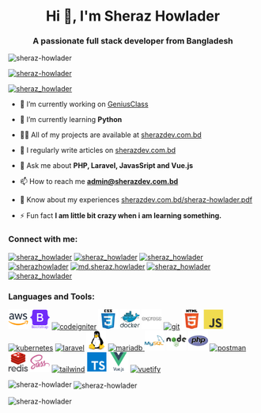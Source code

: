 <h1 align="center">Hi 👋, I'm Sheraz Howlader</h1>
<h3 align="center">A passionate full stack developer from Bangladesh</h3>

<p align="left"> <img src="https://komarev.com/ghpvc/?username=sheraz-howlader&label=Profile%20views&color=0e75b6&style=flat" alt="sheraz-howlader" /> </p>

<p align="left"> <a href="https://github.com/ryo-ma/github-profile-trophy"><img src="https://github-profile-trophy.vercel.app/?username=sheraz-howlader" alt="sheraz-howlader" /></a> </p>

<p align="left"> <a href="https://twitter.com/sheraz_howlader" target="blank"><img src="https://img.shields.io/twitter/follow/sheraz_howlader?logo=twitter&style=for-the-badge" alt="sheraz_howlader" /></a> </p>

- 🔭 I’m currently working on [GeniusClass](https://geniusclass.co.uk)

- 🌱 I’m currently learning **Python**

- 👨‍💻 All of my projects are available at [sherazdev.com.bd](https://sherazdev.com.bd)

- 📝 I regularly write articles on [sherazdev.com.bd](https://sherazdev.com.bd)

- 💬 Ask me about **PHP, Laravel, JavasSript and Vue.js**

- 📫 How to reach me **admin@sherazdev.com.bd**

- 📄 Know about my experiences [sherazdev.com.bd/sheraz-howlader.pdf](https://sherazdev.com.bd/sheraz-howlader.pdf)

- ⚡ Fun fact **I am little bit crazy when i am learning something.**

<h3 align="left">Connect with me:</h3>

<p align="left">
<a href="https://codepen.io/sheraz_howlader" target="blank"><img align="center" src="https://raw.githubusercontent.com/rahuldkjain/github-profile-readme-generator/master/src/images/icons/Social/codepen.svg" alt="sheraz_howlader" height="30" width="40" /></a>
<a href="https://twitter.com/sheraz_howlader" target="blank"><img align="center" src="https://raw.githubusercontent.com/rahuldkjain/github-profile-readme-generator/master/src/images/icons/Social/twitter.svg" alt="sheraz_howlader" height="30" width="40" /></a>
<a href="https://linkedin.com/in/sheraz_howlader" target="blank"><img align="center" src="https://raw.githubusercontent.com/rahuldkjain/github-profile-readme-generator/master/src/images/icons/Social/linked-in-alt.svg" alt="sheraz_howlader" height="30" width="40" /></a>
<a href="https://stackoverflow.com/users/sherazhowlader" target="blank"><img align="center" src="https://raw.githubusercontent.com/rahuldkjain/github-profile-readme-generator/master/src/images/icons/Social/stack-overflow.svg" alt="sherazhowlader" height="30" width="40" /></a>
<a href="https://fb.com/md.sheraz.howlader" target="blank"><img align="center" src="https://raw.githubusercontent.com/rahuldkjain/github-profile-readme-generator/master/src/images/icons/Social/facebook.svg" alt="md.sheraz.howlader" height="30" width="40" /></a>
<a href="https://instagram.com/sheraz_howlader" target="blank"><img align="center" src="https://raw.githubusercontent.com/rahuldkjain/github-profile-readme-generator/master/src/images/icons/Social/instagram.svg" alt="sheraz_howlader" height="30" width="40" /></a>
<a href="https://www.youtube.com/c/sheraz_howlader" target="blank"><img align="center" src="https://raw.githubusercontent.com/rahuldkjain/github-profile-readme-generator/master/src/images/icons/Social/youtube.svg" alt="sheraz_howlader" height="30" width="40" /></a>
</p>

<h3 align="left">Languages and Tools:</h3>

<p align="left">   
  <a href="https://aws.amazon.com" target="_blank" rel="noreferrer"> <img src="https://raw.githubusercontent.com/devicons/devicon/master/icons/amazonwebservices/amazonwebservices-original-wordmark.svg" alt="aws" width="40" height="40"/></a>
  <a href="https://getbootstrap.com" target="_blank" rel="noreferrer"> <img src="https://raw.githubusercontent.com/devicons/devicon/master/icons/bootstrap/bootstrap-plain-wordmark.svg" alt="bootstrap" width="40" height="40"/></a>
  <a href="https://codeigniter.com" target="_blank" rel="noreferrer"> <img src="https://cdn.worldvectorlogo.com/logos/codeigniter.svg" alt="codeigniter" width="40" height="40"/></a>
  <a href="https://www.w3schools.com/css/" target="_blank" rel="noreferrer"> <img src="https://raw.githubusercontent.com/devicons/devicon/master/icons/css3/css3-original-wordmark.svg" alt="css3" width="40" height="40"/></a>
  <a href="https://www.docker.com/" target="_blank" rel="noreferrer"> <img src="https://raw.githubusercontent.com/devicons/devicon/master/icons/docker/docker-original-wordmark.svg" alt="docker" width="40" height="40"/></a>
  <a href="https://expressjs.com" target="_blank" rel="noreferrer"> <img src="https://raw.githubusercontent.com/devicons/devicon/master/icons/express/express-original-wordmark.svg" alt="express" width="40" height="40"/></a>
  <a href="https://git-scm.com/" target="_blank" rel="noreferrer"> <img src="https://www.vectorlogo.zone/logos/git-scm/git-scm-icon.svg" alt="git" width="40" height="40"/></a>
  <a href="https://www.w3.org/html/" target="_blank" rel="noreferrer"> <img src="https://raw.githubusercontent.com/devicons/devicon/master/icons/html5/html5-original-wordmark.svg" alt="html5" width="40" height="40"/></a> 
  <a href="https://developer.mozilla.org/en-US/docs/Web/JavaScript" target="_blank" rel="noreferrer"> <img src="https://raw.githubusercontent.com/devicons/devicon/master/icons/javascript/javascript-original.svg" alt="javascript" width="40" height="40"/></a> 
  <a href="https://kubernetes.io" target="_blank" rel="noreferrer"> <img src="https://www.vectorlogo.zone/logos/kubernetes/kubernetes-icon.svg" alt="kubernetes" width="40" height="40"/></a>
  <a href="https://laravel.com/" target="_blank" rel="noreferrer"> <img src="[https://raw.githubusercontent.com/devicons/devicon/master/icons/laravel/laravel-plain-wordmark.svg](https://github.com/NadimRifaii/NadimRifaii/blob/main/laravel-plain-wordmark.svg)" alt="laravel" width="40" height="40"/></a>
  <a href="https://www.linux.org/" target="_blank" rel="noreferrer"> <img src="https://raw.githubusercontent.com/devicons/devicon/master/icons/linux/linux-original.svg" alt="linux" width="40" height="40"/></a>
  <a href="https://mariadb.org/" target="_blank" rel="noreferrer"> <img src="https://www.vectorlogo.zone/logos/mariadb/mariadb-icon.svg" alt="mariadb" width="40" height="40"/> </a>
  <a href="https://www.mysql.com/" target="_blank" rel="noreferrer"> <img src="https://raw.githubusercontent.com/devicons/devicon/master/icons/mysql/mysql-original-wordmark.svg" alt="mysql" width="40" height="40"/></a> 
  <a href="https://nodejs.org" target="_blank" rel="noreferrer"> <img src="https://raw.githubusercontent.com/devicons/devicon/master/icons/nodejs/nodejs-original-wordmark.svg" alt="nodejs" width="40" height="40"/></a>
  <a href="https://www.php.net" target="_blank" rel="noreferrer"> <img src="https://raw.githubusercontent.com/devicons/devicon/master/icons/php/php-original.svg" alt="php" width="40" height="40"/></a>
  <a href="https://postman.com" target="_blank" rel="noreferrer"> <img src="https://www.vectorlogo.zone/logos/getpostman/getpostman-icon.svg" alt="postman" width="40" height="40"/></a>
  <a href="https://redis.io" target="_blank" rel="noreferrer"> <img src="https://raw.githubusercontent.com/devicons/devicon/master/icons/redis/redis-original-wordmark.svg" alt="redis" width="40" height="40"/></a>
  <a href="https://sass-lang.com" target="_blank" rel="noreferrer"> <img src="https://raw.githubusercontent.com/devicons/devicon/master/icons/sass/sass-original.svg" alt="sass" width="40" height="40"/></a>
  <a href="https://tailwindcss.com/" target="_blank" rel="noreferrer"> <img src="https://www.vectorlogo.zone/logos/tailwindcss/tailwindcss-icon.svg" alt="tailwind" width="40" height="40"/></a>
  <a href="https://www.typescriptlang.org/" target="_blank" rel="noreferrer"> <img src="https://raw.githubusercontent.com/devicons/devicon/master/icons/typescript/typescript-original.svg" alt="typescript" width="40" height="40"/></a>
  <a href="https://vuejs.org/" target="_blank" rel="noreferrer"> <img src="https://raw.githubusercontent.com/devicons/devicon/master/icons/vuejs/vuejs-original-wordmark.svg" alt="vuejs" width="40" height="40"/></a>
  <a href="https://vuetifyjs.com/en/" target="_blank" rel="noreferrer"> <img src="https://bestofjs.org/logos/vuetify.svg" alt="vuetify" width="40" height="40"/> </a> 
  </p>

<p><img align="left" src="https://github-readme-stats.vercel.app/api/top-langs?username=sheraz-howlader&show_icons=true&locale=en&layout=compact" alt="sheraz-howlader" /></p>
<p>&nbsp;<img align="center" src="https://github-readme-stats.vercel.app/api?username=sheraz-howlader&show_icons=true&locale=en" alt="sheraz-howlader" /></p>
<p><img align="center" src="https://github-readme-streak-stats.herokuapp.com/?user=sheraz-howlader&" alt="sheraz-howlader" /></p>
